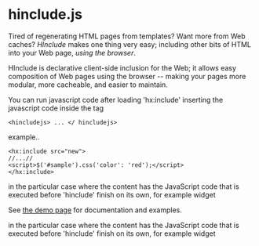 # hinclude.js

Tired of regenerating HTML pages from templates? Want more from Web caches?
*HInclude* makes one thing very easy; including other bits of HTML into your
Web page, _using the browser_.

HInclude is declarative client-side inclusion for the Web; it allows easy
composition of Web pages using the browser -- making your pages more modular,
more cacheable, and easier to maintain. 

You can run javascript code after loading 'hx:include' inserting the
javascript code inside the tag

	<hincludejs> ... </ hincludejs>

example..

	<hx:include src="new">
  	//...//
  	<script>$('#sample').css('color': 'red');</script>
	</hx:include>

		
in the particular case where the content has the JavaScript code that is 
executed before 'hinclude' finish on its own, for example widget

See [the demo page](http://mnot.github.com/hinclude/) for documentation and
examples.

in the particular case where the content has the JavaScript code that is executed before 'hinclude' finish on its own, for example widget

